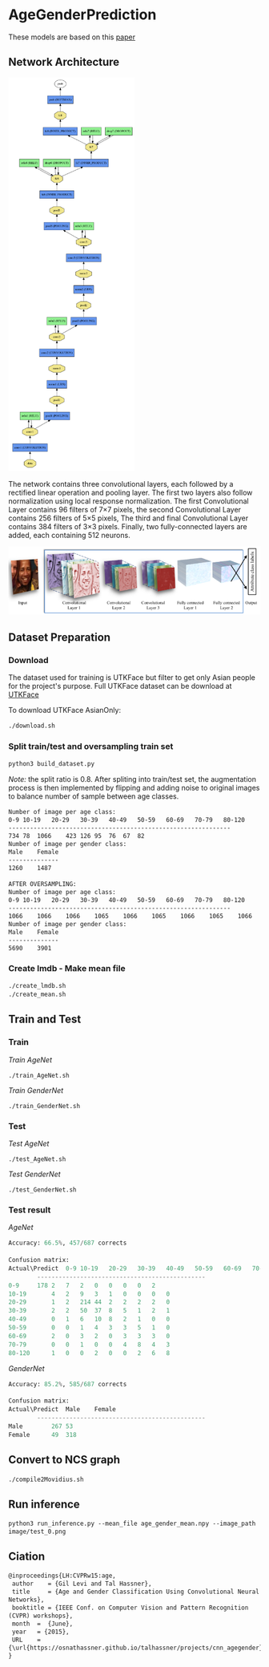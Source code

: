 # AgeGenderPrediction

These models are based on this [paper](https://talhassner.github.io/home/projects/cnn_agegender/CVPR2015_CNN_AgeGenderEstimation.pdf)

## Network Architecture
![net_architecture](images/net_architecture.png)

The network contains three convolutional layers, each followed by a rectified linear operation and pooling layer. The first two layers also follow normalization using local response normalization. The first Convolutional Layer contains 96 filters of 7×7 pixels, the second Convolutional Layer contains 256 filters of 5×5 pixels, The third and final Convolutional Layer contains 384 filters of 3×3 pixels. Finally, two fully-connected layers are added, each containing 512 neurons.

![net_illustration](images/net_illustration.png)

## Dataset Preparation
### Download
The dataset used for training is UTKFace but filter to get only Asian people for the project's purpose. Full UTKFace dataset can be download at [UTKFace](https://susanqq.github.io/UTKFace/)

To download UTKFace AsianOnly:
```bash
./download.sh
```
### Split train/test and oversampling train set
```python
python3 build_dataset.py
```
_Note:_ the split ratio is 0.8. After spliting into train/test set, the augmentation process is then implemented by flipping and adding noise to original images to balance number of sample between age classes.
```python3
Number of image per age class:
0-9	10-19	20-29	30-39	40-49	50-59	60-69	70-79	80-120
--------------------------------------------------------------
734	78	1066	423	126	95	76	67	82
Number of image per gender class:
Male	Female
--------------
1260	1487

AFTER OVERSAMPLING:
Number of image per age class:
0-9	10-19	20-29	30-39	40-49	50-59	60-69	70-79	80-120
--------------------------------------------------------------
1066	1066	1066	1065	1066	1065	1066	1065	1066
Number of image per gender class:
Male	Female
--------------
5690	3901
```
### Create lmdb - Make mean file
```bash
./create_lmdb.sh
./create_mean.sh
```
## Train and Test
### Train
_Train AgeNet_
```python3
./train_AgeNet.sh
```
_Train GenderNet_
```python3
./train_GenderNet.sh
```
### Test
_Test AgeNet_
```python3
./test_AgeNet.sh
```
_Test GenderNet_
```python3
./test_GenderNet.sh
```
### Test result
_AgeNet_
```python
Accuracy: 66.5%, 457/687 corrects

Confusion matrix:
Actual\Predict	0-9	10-19	20-29	30-39	40-49	50-59	60-69	70-79	80-120	
		-----------------------------------------------
0-9		178	2	7	2	0	0	0	0	2
10-19		4	2	9	3	1	0	0	0	0
20-29		1	2	214	44	2	2	2	2	0
30-39		2	2	50	37	8	5	1	2	1
40-49		0	1	6	10	8	2	1	0	0
50-59		0	0	1	4	3	3	5	1	0
60-69		2	0	3	2	0	3	3	3	0
70-79		0	0	1	0	0	4	8	4	3
80-120		1	0	0	2	0	0	2	6	8
```
_GenderNet_
```python
Accuracy: 85.2%, 585/687 corrects

Confusion matrix:
Actual\Predict	Male	Female	
		-----------------------------------------------
Male		267	53
Female		49	318
```

## Convert to NCS graph
```bash
./compile2Movidius.sh
```

## Run inference
```python3
python3 run_inference.py --mean_file age_gender_mean.npy --image_path image/test_0.png
```
## Ciation
```
@inproceedings{LH:CVPRw15:age,
 author    = {Gil Levi and Tal Hassner},
 title     = {Age and Gender Classification Using Convolutional Neural Networks},
 booktitle = {IEEE Conf. on Computer Vision and Pattern Recognition (CVPR) workshops},
 month	=  {June},
 year 	= {2015},
 URL 	= {\url{https://osnathassner.github.io/talhassner/projects/cnn_agegender}}
}
```
